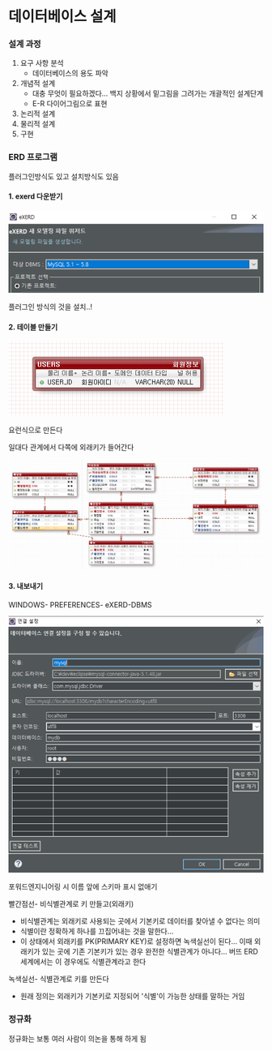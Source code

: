 # 데이터베이스 설계

### 설계 과정

1. 요구 사항 분석
   - 데이터베이스의 용도 파악
2. 개념적 설계
   - 대충 무엇이 필요하겠다... 백지 상황에서 밑그림을 그려가는 개괄적인 설계단계
   - E-R 다이어그림으로 표현
3. 논리적 설계
4. 물리적 설계
5. 구현



### ERD 프로그램

플러그인방식도 있고 설치방식도 있음



#### 1. exerd 다운받기

![image-20200123104016376](database07데이터베이스설계.assets/image-20200123104016376.png)

플러그인 방식의 것을 설치..!



#### 2. 테이블 만들기

![image-20200123105043834](database07데이터베이스설계.assets/image-20200123105043834.png)

요런식으로 만든다



일대다 관계에서 다쪽에 외래키가 들어간다



![image-20200123134136238](database07데이터베이스설계.assets/image-20200123134136238.png)

#### 3. 내보내기

WINDOWS- PREFERENCES- eXERD-DBMS

![image-20200123141811921](database07데이터베이스설계.assets/image-20200123141811921.png)



포워드엔지니어링 시 이름 앞에 스키마 표시 없애기

빨간점선- 비식별관계로 키 만들고(외래키)

- 비식별관계는 외래키로 사용되는 곳에서 기본키로 데이터를 찾아낼 수 없다는 의미
- 식별이란 정확하게 하나를 끄집어내는 것을 말한다...
- 이 상태에서 외래키를 PK(PRIMARY KEY)로 설정하면 녹색실선이 된다... 이때 외래키가 있는 곳에 기존 기본키가 있는 경우 완전한 식별관계가 아니다... 버뜨 ERD 세계에서는 이 경우에도 식별관계라고 한다

녹색실선- 식별관계로 키를 만든다

- 원래 정의는 외래키가 기본키로 지정되어 '식별'이 가능한 상태를 말하는 거임





### 정규화

정규화는 보통 여러 사람이 의논을 통해 하게 됨

